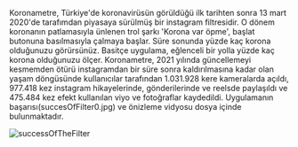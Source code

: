 Koronametre, Türkiye'de koronavirüsün görüldüğü ilk tarihten sonra 13 mart 2020'de tarafımdan piyasaya sürülmüş bir instagram filtresidir. 
O dönem koronanın patlamasıyla ünlenen trol şarkı 'Korona var öpme', başlat butonuna basılmasıyla çalmaya başlar. Süre sonunda yüzde kaç korona olduğunuzu görürsünüz.
Basitçe uygulama, eğlenceli bir yolla yüzde kaç korona olduğunuzu ölçer. 
Koronametre, 2021 yılında güncellemeyi kesmemden ötürü instagramdan bir süre sonra kaldırılmasına kadar olan yaşam döngüsünde kullanıcılar tarafından 1.031.928 kere kameralarda açıldı, 977.418 kez instagram hikayelerinde, gönderilerinde ve reelsde paylaşıldı ve 475.484 kez efekt kullanılan viyo ve fotoğraflar kaydedildi. 
Uygulamanın başarısı(succesOfFilter0.jpg) ve önizleme vidyosu dosya içinde bulunmaktadır.

![successOfTheFilter](https://user-images.githubusercontent.com/92892806/226542793-b58b44c1-00f7-4e43-a71d-257569ce61b0.jpg)
